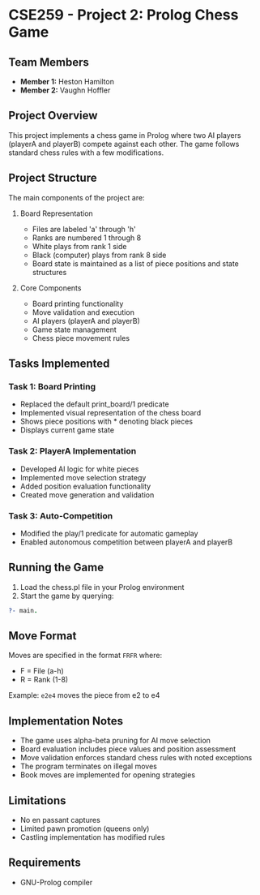# CSE259 - Project 2: Prolog Chess Game

## Team Members
- **Member 1:** Heston Hamilton
- **Member 2:** Vaughn Hoffler

## Project Overview
This project implements a chess game in Prolog where two AI players (playerA and playerB) compete against each other. The game follows standard chess rules with a few modifications.

## Project Structure
The main components of the project are:

1. Board Representation
   - Files are labeled 'a' through 'h'
   - Ranks are numbered 1 through 8
   - White plays from rank 1 side
   - Black (computer) plays from rank 8 side
   - Board state is maintained as a list of piece positions and state structures

2. Core Components
   - Board printing functionality
   - Move validation and execution
   - AI players (playerA and playerB)
   - Game state management
   - Chess piece movement rules

## Tasks Implemented

### Task 1: Board Printing
- Replaced the default print_board/1 predicate
- Implemented visual representation of the chess board
- Shows piece positions with * denoting black pieces
- Displays current game state

### Task 2: PlayerA Implementation
- Developed AI logic for white pieces
- Implemented move selection strategy
- Added position evaluation functionality
- Created move generation and validation

### Task 3: Auto-Competition
- Modified the play/1 predicate for automatic gameplay
- Enabled autonomous competition between playerA and playerB

## Running the Game

1. Load the chess.pl file in your Prolog environment
2. Start the game by querying:
```prolog
?- main.
```

## Move Format
Moves are specified in the format `FRFR` where:
- F = File (a-h)
- R = Rank (1-8)

Example: `e2e4` moves the piece from e2 to e4

## Implementation Notes

- The game uses alpha-beta pruning for AI move selection
- Board evaluation includes piece values and position assessment
- Move validation enforces standard chess rules with noted exceptions
- The program terminates on illegal moves
- Book moves are implemented for opening strategies

## Limitations

- No en passant captures
- Limited pawn promotion (queens only)
- Castling implementation has modified rules

## Requirements

- GNU-Prolog compiler
